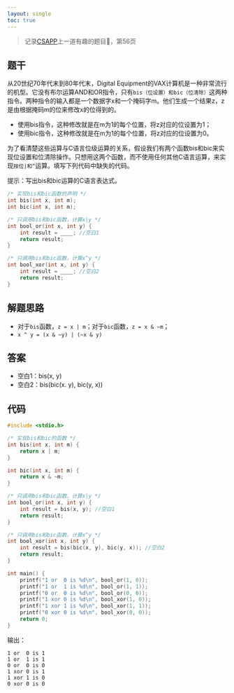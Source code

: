 ```yaml
---
layout: single
toc: true
---
```


> 记录[CSAPP](http://csapp.cs.cmu.edu/)上一道有趣的题目🤯，第56页

## 题干

从20世纪70年代末到80年代末，Digital Equipment的VAX计算机是一种非常流行的机型。它没有布尔运算AND和OR指令，只有`bis（位设置）和bic（位清除）`这两种指令。两种指令的输入都是一个数据字x和一个掩码字m。他们生成一个结果z，z是由根据掩码m的位来修改x的位得到的。

- 使用bis指令，这种修改就是在m为1的每个位置，将z对应的位设置为1；
- 使用bic指令，这种修改就是在m为1的每个位置，将z对应的位设置为0。

为了看清楚这些运算与C语言位级运算的关系，假设我们有两个函数bis和bic来实现位设置和位清除操作。只想用这两个函数，而不使用任何其他C语言运算，来实现`按位|和^`运算。填写下列代码中缺失的代码。

提示：写出bis和bic运算的C语言表达式。

```c
/* 实现bis和bic函数的声明 */
int bis(int x, int m);
int bic(int x, int m);

/* 只调用bis和bic函数，计算x|y */
int bool_or(int x, int y) {
    int result = ____; //空白1
    return result;
}

/* 只调用bis和bic函数，计算x^y */
int bool_xor(int x, int y) {
    int result = ____; //空白2
    return result;
}
```

## 解题思路

- 对于`bis`函数，`z = x | m`；对于`bic`函数，`z = x & ~m`；
- `x ^ y = (x & ~y) | (~x & y)`

## 答案

- 空白1：bis(x, y)
- 空白2：bis(bic(x. y), bic(y, x))

## 代码

```c
#include <stdio.h>

/* 实现bis和bic的函数 */
int bis(int x, int m) {
    return x | m;
}

int bic(int x, int m) {
    return x & ~m;
}

/* 只调用bis和bic函数，计算x|y */
int bool_or(int x, int y) {
    int result = bis(x, y); //空白1
    return result;
}

/* 只调用bis和bic函数，计算x^y */
int bool_xor(int x, int y) {
    int result = bis(bic(x, y), bic(y, x)); //空白2
    return result;
}

int main() {
    printf("1 or  0 is %d\n", bool_or(1, 0));
    printf("1 or  1 is %d\n", bool_or(1, 1));
    printf("0 or  0 is %d\n", bool_or(0, 0));
    printf("1 xor 0 is %d\n", bool_xor(1, 0));
    printf("1 xor 1 is %d\n", bool_xor(1, 1));
    printf("0 xor 0 is %d\n", bool_xor(0, 0));
    return 0;
}
```

输出：

```plain
1 or  0 is 1
1 or  1 is 1
0 or  0 is 0
1 xor 0 is 1
1 xor 1 is 0
0 xor 0 is 0
```
